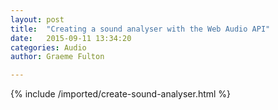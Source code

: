 ```yaml
---
layout: post
title:  "Creating a sound analyser with the Web Audio API"
date:   2015-09-11 13:34:20
categories: Audio
author: Graeme Fulton

---
```

{% include /imported/create-sound-analyser.html %}
